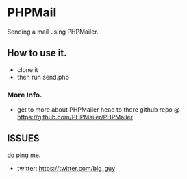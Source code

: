 # PHPMail
Sending a mail using PHPMailer.

## How to use it.

- clone it 
- then run send.php

### More Info.
- get to more about PHPMailer head to there github repo @ https://github.com/PHPMailer/PHPMailer


## ISSUES

do ping me.
- twitter: https://twitter.com/blg_guy
